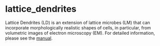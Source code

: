 # lattice_dendrites
Lattice Dendrites (LD) is an extension of lattice microbes (LM) that can incorporate morphologically realistic shapes of cells, in particular, from volumetric images of electron microscopy (EM). For detailed information, please see the [manual](https://urakubo.github.io/lattice_dendrites/).



